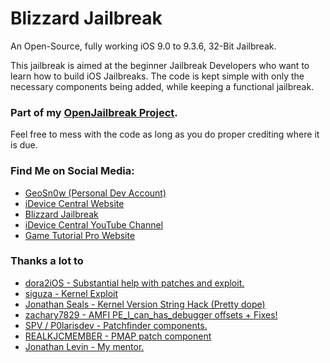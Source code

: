 # Blizzard Jailbreak
An Open-Source, fully working iOS 9.0 to 9.3.6, 32-Bit Jailbreak. 

This jailbreak is aimed at the beginner Jailbreak Developers who want to learn how to build iOS Jailbreaks.
The code is kept simple with only the necessary components being added, while keeping a functional jailbreak.

### Part of my <a href="https://github.com/GeoSn0w/OpenJailbreak">OpenJailbreak Project</a>.

Feel free to mess with the code as long as you do proper crediting where it is due.

### Find Me on Social Media:
* <a href="https://twitter.com/FCE365">GeoSn0w (Personal Dev Account)</a>
* <a href="https://idevicecentral.com">iDevice Central Website</a>
* <a href="https://twitter.com/GetBlizzardJB">Blizzard Jailbreak</a>
* <a href="https://youtube.com/fce365official">iDevice Central YouTube Channel</a>
* <a href="https://gametutorialpro.com">Game Tutorial Pro Website</a>

### Thanks a lot to

* <a href="https://github.com/dora2-iOS"> dora2iOS - Substantial help with patches and exploit.</a>
* <a href="https://github.com/siguza"> siguza - Kernel Exploit</a>
* <a href="https://github.com/JonathanSeals"> Jonathan Seals - Kernel Version String Hack (Pretty dope) </a>
* <a href="https://github.com/zachary7829"> zachary7829 - AMFI PE_I_can_has_debugger offsets + Fixes!</a>
* <a href="https://github.com/p0larisdev"> SPV / P0larisdev - Patchfinder components.</a>
* <a href="https://twitter.com/REALKJCMEMBER"> REALKJCMEMBER - PMAP patch component</a>
* <a href="https://twitter.com/Morpheus______"> Jonathan Levin - My mentor.</a>
